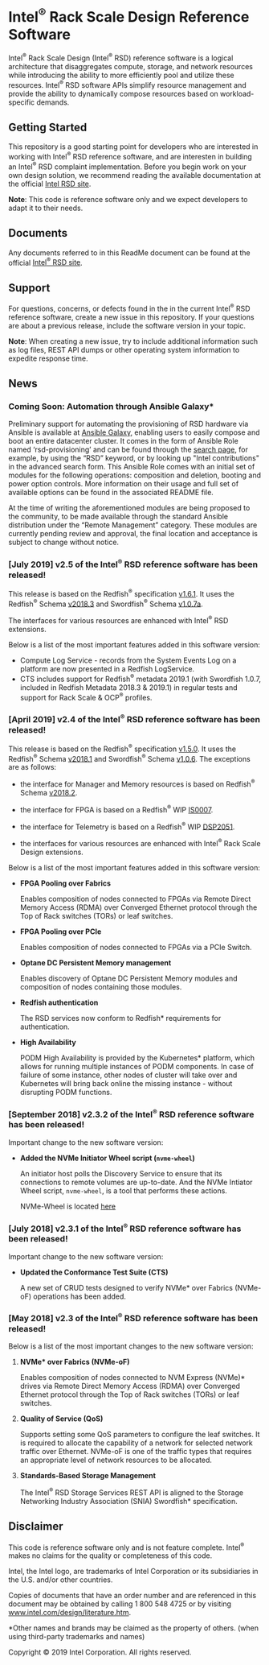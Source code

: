 # Intel<sup>®</sup> Rack Scale Design Reference Software

Intel<sup>®</sup> Rack Scale Design (Intel<sup>®</sup> RSD) reference software is a logical architecture that disaggregates compute,
storage, and network resources while introducing the ability to more efficiently pool and utilize these resources.
Intel<sup>®</sup> RSD software APIs simplify resource management and provide the ability to dynamically compose resources based on workload-specific demands.

## Getting Started

This repository is a good starting point for developers who are interested in working with Intel<sup>®</sup> RSD reference software, and are interesten in building an Intel<sup>®</sup> RSD complaint implementation.
Before you begin work on your own design solution, we recommend reading the available documentation at the official [Intel RSD site](http://intel.com/intelRSD). 

**Note**: This code is reference software only and we expect developers to adapt it to their needs.

## Documents

Any documents referred to in this ReadMe document can be found at the official [Intel<sup>®</sup> RSD site](http://intel.com/intelRSD).

## Support
For questions, concerns, or defects found in the in the current Intel<sup>®</sup> RSD reference software, create a new issue in this repository.
If your questions are about a previous release, include the software version in your topic.

**Note**: When creating a new issue, try to include additional information such as log files,
REST API dumps or other operating system information to expedite response time.


## News

### Coming Soon: Automation through Ansible Galaxy*

Preliminary support for automating the provisioning of RSD hardware via Ansible is available at [Ansible Galaxy](https://galaxy.ansible.com/), enabling users to easily compose and boot an entire datacenter cluster.
It comes in the form of Ansible Role named ‘rsd-provisioning’ and can be found through the [search page](https://galaxy.ansible.com/search), for example, by using the “RSD” keyword, or by looking up
"Intel contributions" in the advanced search form.
This Ansible Role comes with an initial set of modules for the following operations: composition and deletion, booting and power option controls. 
More information on their usage and full set of available options can be found in the associated README file.

At the time of writing the aforementioned modules are being proposed to the community, to be made available through the standard Ansible distribution under the “Remote Management” category. 
These modules are currently pending review and approval, the final location and acceptance is subject to change without notice.


### [July 2019] v2.5 of the Intel<sup>®</sup> RSD reference software has been released!

This release is based on the Redfish<sup>®</sup> specification [v1.6.1](https://www.dmtf.org/sites/default/files/standards/documents/DSP0266_1.6.1.pdf).
It uses the Redfish<sup>®</sup> Schema [v2018.3](https://www.dmtf.org/sites/default/files/standards/documents/DSP8010_2018.3.zip)
and Swordfish<sup>®</sup> Schema [v1.0.7a](https://www.snia.org/sites/default/files/technical_work/Swordfish/Swordfish_v1.0.7a.zip).

The interfaces for various resources are enhanced with Intel<sup>®</sup> RSD extensions.

Below is a list of the most important features added in this software version:
*	Compute Log Service - records from the System Events Log on a platform are now presented in a Redfish LogService.
*	CTS includes support for Redfish<sup>®</sup> metadata 2019.1 (with Swordfish 1.0.7, included in Redfish Metadata 2018.3 & 2019.1) in regular tests and support for Rack Scale & OCP<sup>®</sup> profiles.


### [April 2019] v2.4 of the Intel<sup>®</sup> RSD reference software has been released!

This release is based on the Redfish<sup>®</sup> specification [v1.5.0](https://www.dmtf.org/sites/default/files/standards/documents/DSP0266_1.5.0.pdf).
It uses the Redfish<sup>®</sup> Schema [v2018.1](https://www.dmtf.org/sites/default/files/standards/documents/DSP8010_2018.1.zip)
and Swordfish<sup>®</sup> Schema [v1.0.6](https://www.snia.org/sites/default/files/technical_work/Swordfish/Swordfish_v1.0.6.zip).
The exceptions are as follows:

*   the interface for Manager and Memory resources is based on Redfish<sup>®</sup> Schema [v2018.2](https://www.dmtf.org/sites/default/files/standards/documents/DSP8010_2018.2.zip).

*	the interface for FPGA is based on a Redfish<sup>®</sup> WIP [IS0007](https://www.dmtf.org/sites/default/files/standards/documents/DSP-IS0007_0.9a.zip).

*	the interface for Telemetry is based on a Redfish<sup>®</sup> WIP [DSP2051](https://www.dmtf.org/sites/default/files/standards/documents/DSP2051_0.1.0a.zip).

*	the interfaces for various resources are enhanced with Intel<sup>®</sup> Rack Scale Design extensions.

Below is a list of the most important features added in this software version:

*	**FPGA Pooling over Fabrics**

    Enables composition of nodes connected to FPGAs via Remote Direct Memory Access (RDMA) over
	Converged Ethernet protocol through the Top of Rack switches (TORs) or leaf switches.

*	**FPGA Pooling over PCIe**

    Enables composition of nodes connected to FPGAs via a PCIe Switch.

*   **Optane DC Persistent Memory management**

    Enables discovery of Optane DC Persistent Memory modules and composition of nodes containing those modules.

*   **Redfish authentication**

    The RSD services now conform to Redfish* requirements for authentication.

*   **High Availability** 
    
    PODM High Availability is provided by the Kubernetes* platform, which allows for running multiple instances of PODM components. In case of failure of some instance, other nodes of cluster will take over and Kubernetes will bring back online the missing instance - without disrupting PODM functions.

### [September 2018] v2.3.2 of the Intel<sup>®</sup> RSD reference software has been released!

Important change to the new software version:

*	**Added the NVMe Initiator Wheel script (`nvme-wheel`)**

    An initiator host polls the Discovery Service to ensure that its connections to remote volumes are up-to-date.
	And the NVMe Intiator Wheel script, `nvme-wheel`, is a tool that performs these actions.

    NVMe-Wheel is located [here](https://github.com/intel/intelRSD/tree/master/PSME/nvme-wheel/) 

### [July 2018] v2.3.1 of the Intel<sup>®</sup> RSD reference software has been released!

Important change to the new software version:

*	**Updated the Conformance Test Suite (CTS)**

    A new set of CRUD tests designed to verify NVMe\* over Fabrics (NVMe-oF) operations has been added.

### [May 2018] v2.3 of the Intel<sup>®</sup> RSD reference software has been released!

Below is a list of the most important changes to the new software version:

1.	**NVMe\* over Fabrics (NVMe-oF)**

    Enables composition of nodes connected to NVM Express (NVMe)\* drives via Remote Direct Memory Access (RDMA) over
	Converged Ethernet protocol through the Top of Rack switches (TORs) or leaf switches.

2.	**Quality of Service (QoS)**

    Supports setting some QoS parameters to configure the leaf switches. It is required to allocate the capability
	of a network for selected network traffic over Ethernet. NVMe-oF is one of the traffic types that requires an
	appropriate level of network resources to be allocated.

3.	**Standards-Based Storage Management**

    The Intel<sup>®</sup> RSD Storage Services REST API is aligned to the Storage Networking Industry Association (SNIA) Swordfish\* specification.

## Disclaimer

This code is reference software only and is not feature complete. Intel<sup>®</sup> makes no claims for the quality or completeness of this code.

Intel, the Intel logo, are trademarks of Intel Corporation or its subsidiaries in the U.S. and/or other countries.

Copies of documents that have an order number and are referenced in this document may be obtained by calling 1 800 548 4725 or by visiting www.intel.com/design/literature.htm.

*Other names and brands may be claimed as the property of others.  (when using third-party trademarks and names) 

Copyright © 2019 Intel Corporation. All rights reserved.
